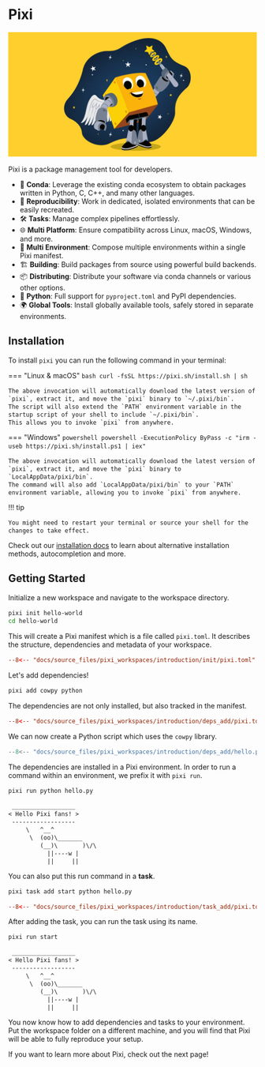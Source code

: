 # Pixi

![Pixi with magic wand](assets/pixi.webp)

Pixi is a package management tool for developers.

- 🧪 **Conda**: Leverage the existing conda ecosystem to obtain packages written in Python, C, C++, and many other languages.
- 🔄 **Reproducibility**: Work in dedicated, isolated environments that can be easily recreated.
- 🛠️ **Tasks**: Manage complex pipelines effortlessly.
- 🌐 **Multi Platform**: Ensure compatibility across Linux, macOS, Windows, and more.
- 🧩 **Multi Environment**: Compose multiple environments within a single Pixi manifest.
- 🏗️ **Building**: Build packages from source using powerful build backends.
- 📦 **Distributing**: Distribute your software via conda channels or various other options.
- 🐍 **Python**: Full support for `pyproject.toml` and PyPI dependencies.
- 🌍 **Global Tools**: Install globally available tools, safely stored in separate environments.

## Installation

To install `pixi` you can run the following command in your terminal:

=== "Linux & macOS"
    ```bash
    curl -fsSL https://pixi.sh/install.sh | sh
    ```

    The above invocation will automatically download the latest version of `pixi`, extract it, and move the `pixi` binary to `~/.pixi/bin`.
    The script will also extend the `PATH` environment variable in the startup script of your shell to include `~/.pixi/bin`.
    This allows you to invoke `pixi` from anywhere.

=== "Windows"
    ```powershell
    powershell -ExecutionPolicy ByPass -c "irm -useb https://pixi.sh/install.ps1 | iex"
    ```

    The above invocation will automatically download the latest version of `pixi`, extract it, and move the `pixi` binary to `LocalAppData/pixi/bin`.
    The command will also add `LocalAppData/pixi/bin` to your `PATH` environment variable, allowing you to invoke `pixi` from anywhere.

!!! tip

    You might need to restart your terminal or source your shell for the changes to take effect.

Check out our [installation docs](./advanced/installation.md) to learn about alternative installation methods, autocompletion and more.

## Getting Started


Initialize a new workspace and navigate to the workspace directory.

```bash
pixi init hello-world
cd hello-world
```

This will create a Pixi manifest which is a file called `pixi.toml`.
It describes the structure, dependencies and metadata of your workspace.

```toml title="pixi.toml"
--8<-- "docs/source_files/pixi_workspaces/introduction/init/pixi.toml"
```

Let's add dependencies!

```bash
pixi add cowpy python
```

The dependencies are not only installed, but also tracked in the manifest.

```toml title="pixi.toml" hl_lines="6-8"
--8<-- "docs/source_files/pixi_workspaces/introduction/deps_add/pixi.toml"
```

We can now create a Python script which uses the `cowpy` library.

```py title="hello.py"
--8<-- "docs/source_files/pixi_workspaces/introduction/deps_add/hello.py"
```

The dependencies are installed in a Pixi environment.
In order to run a command within an environment, we prefix it with `pixi run`.

```bash
pixi run python hello.py
```

```
 __________________
< Hello Pixi fans! >
 ------------------
     \   ^__^
      \  (oo)\_______
         (__)\       )\/\
           ||----w |
           ||     ||

```


You can also put this run command in a **task**.

```bash
pixi task add start python hello.py
```

```toml title="pixi.toml" hl_lines="6-7"
--8<-- "docs/source_files/pixi_workspaces/introduction/task_add/pixi.toml"
```

After adding the task, you can run the task using its name.

```bash
pixi run start
```

```
 __________________
< Hello Pixi fans! >
 ------------------
     \   ^__^
      \  (oo)\_______
         (__)\       )\/\
           ||----w |
           ||     ||

```


You now know how to add dependencies and tasks to your environment.
Put the workspace folder on a different machine, and you will find that Pixi will be able to fully reproduce your setup.

If you want to learn more about Pixi, check out the next page!
